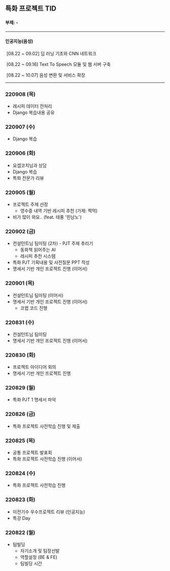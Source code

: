 ## 특화 프로젝트 TID

#### 부제: -



---

#### 인공지능(음성)

​	[08.22 ~ 09.02] 딥 러닝 기초와 CNN 네트워크

​	[08.22 ~ 09.16] Text To Speech 모듈 및 웹 서버 구축

​	[08.22 ~ 10.07] 음성 변환 및 서비스 확장

---



### 220908 (목)

- 레시피 데이터 전처리
- Django 복습내용 공유



### 220907 (수)

- Django 복습



### 220906 (화)

- 요셉코치님과 상담
- Django 복습
- 특화 전문가 리뷰



### 220905 (월)

- 프로젝트 주제 선정
  - 영수증 내역 기반 레시피 추천 (가제: 찍먹)
- 비가 많이 와요.. (feat. 태풍 '힌남노')



### 220902 (금)

- 컨설턴트님 팀미팅 (2차) - PJT 주제 추리기
  - 동화책 읽어주는 AI
  - 레시피 추천 시스템
- 특화 PJT 기획내용 및 사전질문 PPT 작성
- 명세서 기반 개인 프로젝트 진행 (이어서)



### 220901 (목)

- 컨설턴트님 팀미팅 (이어서)
- 명세서 기반 개인 프로젝트 진행 (이어서)
  - 코랩 코드 진행



### 220831 (수)

- 컨설턴트님 팀미팅
- 명세서 기반 개인 프로젝트 진행 (이어서)



### 220830 (화)

- 프로젝트 아이디어 회의
- 명세서 기반 개인 프로젝트 진행



### 220829 (월)

- 특화 PJT 1 명세서 파악



### 220826 (금)

- 특화 프로젝트 사전학습 진행 및 제출



### 220825 (목)

- 공통 프로젝트 발표회
- 특화 프로젝트 사전학습 진행 (이어서)



### 220824 (수)

- 특화 프로젝트 사전학습 진행



### 220823 (화)

- 이전기수 우수프로젝트 리뷰 (인공지능)
- 특강 Day



### 220822 (월)

- 팀빌딩
  - 자기소개 및 팀장선발
  - 역할설정 (BE & FE)
  - 팀빌딩 시간